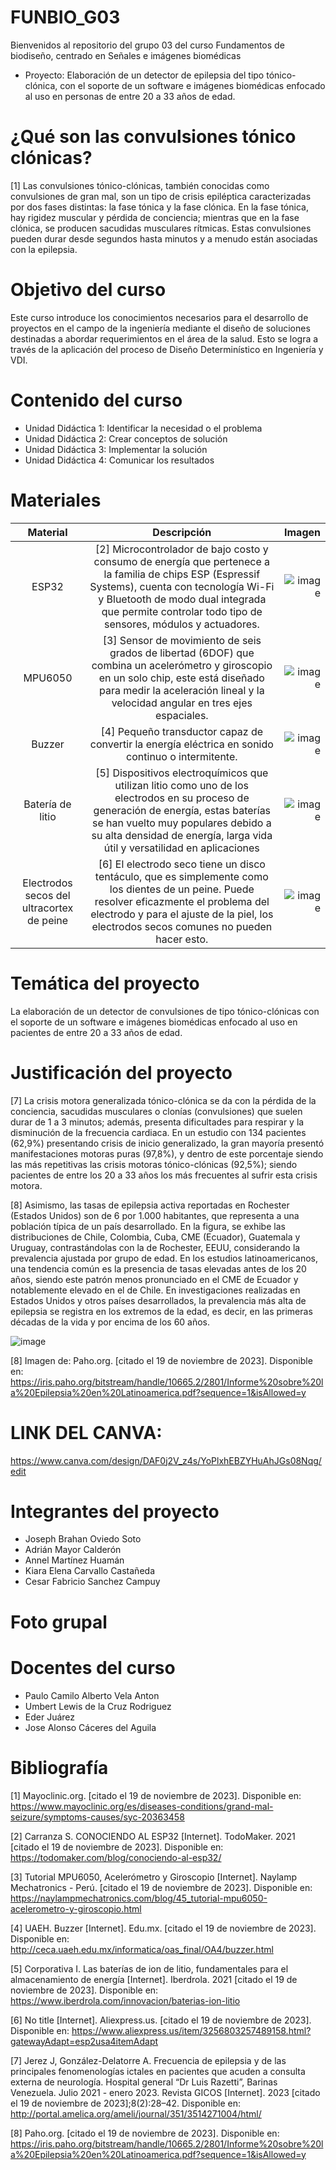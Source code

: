 # FUNBIO_G03
Bienvenidos al repositorio del grupo 03 del curso Fundamentos de biodiseño, centrado en Señales e imágenes biomédicas
+ Proyecto: Elaboración de un detector de epilepsia del tipo tónico-clónica, con el soporte de un software e imágenes biomédicas enfocado al uso en personas de entre 20 a 33 años de edad.

# ¿Qué son las convulsiones tónico clónicas?
[1] Las convulsiones tónico-clónicas, también conocidas como convulsiones de gran mal, son un tipo de crisis epiléptica caracterizadas por dos fases distintas: la fase tónica y la fase clónica. En la fase tónica, hay rigidez muscular y pérdida de conciencia; mientras que en la fase clónica, se producen sacudidas musculares rítmicas. Estas convulsiones pueden durar desde segundos hasta minutos y a menudo están asociadas con la epilepsia.

# Objetivo del curso
Este curso introduce los conocimientos necesarios para el desarrollo de proyectos en el campo de la ingeniería mediante el diseño de soluciones destinadas a abordar requerimientos en el área de la salud. Esto se logra a través de la aplicación del proceso de Diseño Determinístico en Ingeniería y VDI.

# Contenido del curso 
+ Unidad Didáctica 1: Identificar la necesidad o el problema
+ Unidad Didáctica 2: Crear conceptos de solución
+ Unidad Didáctica 3: Implementar la solución
+ Unidad Didáctica 4: Comunicar los resultados

# Materiales
| Material | Descripción | Imagen |
| :---:  |     :---:      |          ---: |
| ESP32   | [2] Microcontrolador de bajo costo y consumo de energía que pertenece a la familia de chips ESP (Espressif Systems), cuenta con tecnología Wi-Fi y Bluetooth de modo dual integrada que permite controlar todo tipo de sensores, módulos y actuadores.   | ![image](https://github.com/JosephOviedo/Proyecto_de_Funbio/assets/143360320/7a01fb53-77f7-4508-b414-ce4de92cb7dc)  |
| MPU6050     | [3] Sensor de movimiento de seis grados de libertad (6DOF) que combina un acelerómetro y giroscopio en un solo chip, este está diseñado para medir la aceleración lineal y la velocidad angular en tres ejes espaciales.      | ![image](https://github.com/JosephOviedo/Proyecto_de_Funbio/assets/143360320/bf56bb37-f404-41f2-a6c4-8d3f6d2c2a11)|
| Buzzer | [4] Pequeño transductor capaz de convertir la energía eléctrica en sonido continuo o intermitente. | ![image](https://github.com/JosephOviedo/Proyecto_de_Funbio/assets/143360320/60b4de44-b8a2-4308-8791-24c1bbeec786) |
| Batería de litio |  [5] Dispositivos electroquímicos que utilizan litio como uno de los electrodos en su proceso de generación de energía, estas baterías se han vuelto muy populares debido a su alta densidad de energía, larga vida útil y versatilidad en aplicaciones | ![image](https://github.com/JosephOviedo/Proyecto_de_Funbio/assets/143360320/34aaf2b7-bc3b-4170-b106-2b2e621b7396) |
| Electrodos secos del ultracortex de peine | [6] El electrodo seco tiene un disco tentáculo, que es simplemente como los dientes de un peine. Puede resolver eficazmente el problema del electrodo y para el ajuste de la piel, los electrodos secos comunes no pueden hacer esto. | ![image](https://github.com/JosephOviedo/Proyecto_de_Funbio/assets/143360320/835c7c2f-9bf1-42d8-b345-1d10923994e5) |


# Temática del proyecto
La elaboración de un detector de convulsiones de tipo tónico-clónicas con el soporte de un software e imágenes biomédicas enfocado al uso en pacientes de entre 20 a 33 años de edad.

# Justificación del proyecto
[7] La crisis motora generalizada tónico-clónica se da con la pérdida de la conciencia, sacudidas musculares o clonías (convulsiones) que suelen durar de 1 a 3 minutos; además, presenta dificultades para respirar y la disminución de la frecuencia cardiaca. En un estudio con 134 pacientes (62,9%) presentando crisis de inicio generalizado, la gran mayoría presentó manifestaciones motoras puras (97,8%), y dentro de este porcentaje siendo las más repetitivas las crisis motoras tónico-clónicas (92,5%); siendo pacientes de entre los 20 a 33 años los más frecuentes al sufrir esta crisis motora. 

[8] Asimismo, las tasas de epilepsia activa reportadas en Rochester (Estados Unidos) son de 6 por 1.000 habitantes, que representa a una población típica de un país desarrollado. En la figura, se exhibe las distribuciones de Chile, Colombia, Cuba, CME (Ecuador), Guatemala y Uruguay, contrastándolas con la de Rochester, EEUU, considerando la prevalencia ajustada por grupo de edad. En los estudios latinoamericanos, una tendencia común es la presencia de tasas elevadas antes de los 20 años, siendo este patrón menos pronunciado en el CME de Ecuador y notablemente elevado en el de Chile. En investigaciones realizadas en Estados Unidos y otros países desarrollados, la prevalencia más alta de epilepsia se registra en los extremos de la edad, es decir, en las primeras décadas de la vida y por encima de los 60 años.

![image](https://github.com/JosephOviedo/Proyecto_de_Funbio/assets/143360320/76619cd9-7b07-4eac-ad94-43035dbe9ce7)

[8] Imagen de: Paho.org. [citado el 19 de noviembre de 2023]. Disponible en: https://iris.paho.org/bitstream/handle/10665.2/2801/Informe%20sobre%20la%20Epilepsia%20en%20Latinoamerica.pdf?sequence=1&isAllowed=y
# LINK DEL CANVA: 
https://www.canva.com/design/DAF0j2V_z4s/YoPlxhEBZYHuAhJGs08Nqg/edit

# Integrantes del proyecto
+ Joseph Brahan Oviedo Soto
+ Adrián Mayor Calderón
+ Annel Martínez Huamán
+ Kiara Elena Carvallo Castañeda
+ Cesar Fabricio Sanchez Campuy

# Foto grupal

# Docentes del curso
- Paulo Camilo Alberto Vela Anton
- Umbert Lewis de la Cruz Rodriguez
- Eder Juárez
- Jose Alonso Cáceres del Aguila

# Bibliografía
[1] Mayoclinic.org. [citado el 19 de noviembre de 2023]. Disponible en: https://www.mayoclinic.org/es/diseases-conditions/grand-mal-seizure/symptoms-causes/syc-20363458

[2] Carranza S. CONOCIENDO AL ESP32 [Internet]. TodoMaker. 2021 [citado el 19 de noviembre de 2023]. Disponible en: https://todomaker.com/blog/conociendo-al-esp32/

[3] Tutorial MPU6050, Acelerómetro y Giroscopio [Internet]. Naylamp Mechatronics - Perú. [citado el 19 de noviembre de 2023]. Disponible en: https://naylampmechatronics.com/blog/45_tutorial-mpu6050-acelerometro-y-giroscopio.html

[4] UAEH. Buzzer [Internet]. Edu.mx. [citado el 19 de noviembre de 2023]. Disponible en: http://ceca.uaeh.edu.mx/informatica/oas_final/OA4/buzzer.html

[5] Corporativa I. Las baterías de ion de litio, fundamentales para el almacenamiento de energía [Internet]. Iberdrola. 2021 [citado el 19 de noviembre de 2023]. Disponible en: https://www.iberdrola.com/innovacion/baterias-ion-litio

[6] No title [Internet]. Aliexpress.us. [citado el 19 de noviembre de 2023]. Disponible en: https://www.aliexpress.us/item/3256803257489158.html?gatewayAdapt=esp2usa4itemAdapt

[7] Jerez J, González-Delatorre A. Frecuencia de epilepsia y de las principales fenomenologías ictales en pacientes que acuden a consulta externa de neurología. Hospital general “Dr Luis Razetti”, Barinas Venezuela. Julio 2021 - enero 2023. Revista GICOS [Internet]. 2023 [citado el 19 de noviembre de 2023];8(2):28–42. Disponible en: http://portal.amelica.org/ameli/journal/351/3514271004/html/

[8] Paho.org. [citado el 19 de noviembre de 2023]. Disponible en: https://iris.paho.org/bitstream/handle/10665.2/2801/Informe%20sobre%20la%20Epilepsia%20en%20Latinoamerica.pdf?sequence=1&isAllowed=y

